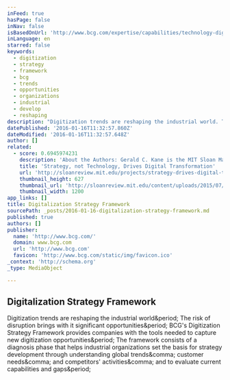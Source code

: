 ```yaml
---
inFeed: true
hasPage: false
inNav: false
isBasedOnUrl: 'http://www.bcg.com/expertise/capabilities/technology-digital/digitalization-strategy-framework.aspx?linkId=20392145'
inLanguage: en
starred: false
keywords:
  - digitization
  - strategy
  - framework
  - bcg
  - trends
  - opportunities
  - organizations
  - industrial
  - develop
  - reshaping
description: "Digitization trends are reshaping the industrial world. The risk of disruption brings with it significant opportunities. BCG's Digitization Strategy Framework provides companies with the tools needed to capture new digitization opportunities. The framework consists of a diagnosis phase that helps industrial organizations set the basis for strategy development through understanding global trends, customer needs, and competitors' activities, and to evaluate current capabilities and gaps."
datePublished: '2016-01-16T11:32:57.860Z'
dateModified: '2016-01-16T11:32:57.648Z'
author: []
related:
  - score: 0.6945974231
    description: 'About the Authors: Gerald C. Kane is the MIT Sloan Management Review guest editor for the Digital Transformation Strategy Initiative. Doug Palmer is a principal in the Digital Business and Strategy practice of Deloitte Digital. Anh Nguyen Phillips is a senior manager within Deloitte Services LP, where she leads strategic thought leadership initiatives.'
    title: 'Strategy, not Technology, Drives Digital Transformation'
    url: 'http://sloanreview.mit.edu/projects/strategy-drives-digital-transformation/'
    thumbnail_height: 627
    thumbnail_url: 'http://sloanreview.mit.edu/content/uploads/2015/07/2015DLReport-1200-1200x627.jpg'
    thumbnail_width: 1200
app_links: []
title: Digitalization Strategy Framework
sourcePath: _posts/2016-01-16-digitalization-strategy-framework.md
published: true
authors: []
publisher:
  name: 'http://www.bcg.com/'
  domain: www.bcg.com
  url: 'http://www.bcg.com'
  favicon: 'http://www.bcg.com/static/img/favicon.ico'
_context: 'http://schema.org'
_type: MediaObject

---
```

<article style=""><h1>Digitalization Strategy Framework</h1><p>Digitization trends are reshaping the industrial world&amp;period; The risk of disruption brings with it significant opportunities&amp;period; BCG's Digitization Strategy Framework provides companies with the tools needed to capture new digitization opportunities&amp;period; The framework consists of a diagnosis phase that helps industrial organizations set the basis for strategy development through understanding global trends&amp;comma; customer needs&amp;comma; and competitors' activities&amp;comma; and to evaluate current capabilities and gaps&amp;period;</p></article>